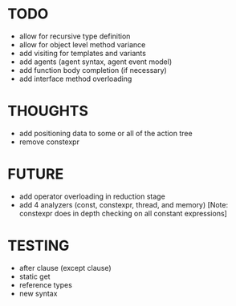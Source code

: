 # TODO

- allow for recursive type definition
- allow for object level method variance
- add visiting for templates and variants
- add agents (agent syntax, agent event model)
- add function body completion (if necessary)
- add interface method overloading

# THOUGHTS

- add positioning data to some or all of the action tree
- remove constexpr

# FUTURE

- add operator overloading in reduction stage
- add 4 analyzers (const, constexpr, thread, and memory) [Note: constexpr does in depth checking on all constant expressions]

# TESTING

- after clause (except clause)
- static get
- reference types
- new syntax

